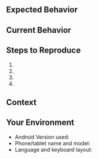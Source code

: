 ## Expected Behavior
<!--- If you're describing a bug, tell us what should happen -->

## Current Behavior
<!--- If describing a bug, tell us what happens instead of the expected behavior -->

## Steps to Reproduce 
<!--- Provide a link to a live example, or an unambiguous set of steps to -->
<!--- reproduce this bug. Include code to reproduce, if relevant -->
1.
2.
3.
4.

## Context
<!--- How has this issue affected you? What are you trying to accomplish? -->

## Your Environment
<!--- Include as many relevant details about the environment you experienced the bug in -->
* Android Version used:
* Phone/tablet name and model:
* Language and keyboard layout:
